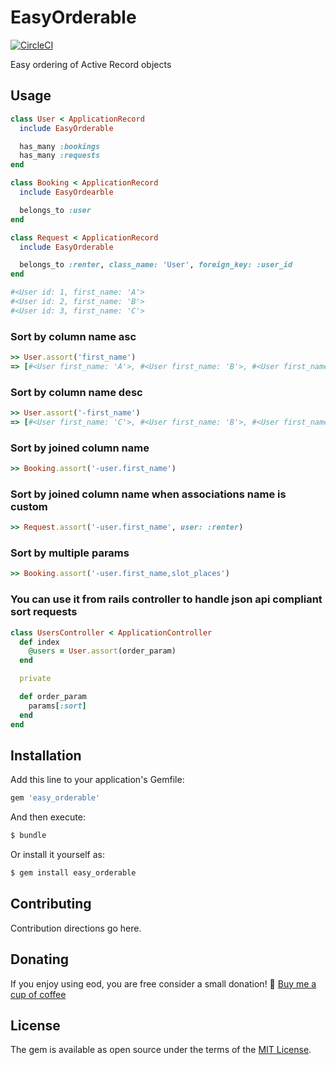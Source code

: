 # EasyOrderable
[![CircleCI](https://circleci.com/gh/sharoo/easy_orderable.svg?style=svg&circle-token=04a7f42b10a6a8fe9b6ce6ecc259cf0bd56ac96d)](https://circleci.com/gh/sharoo/easy_orderable)

Easy ordering of Active Record objects

## Usage
```ruby
class User < ApplicationRecord
  include EasyOrderable

  has_many :bookings
  has_many :requests
end

class Booking < ApplicationRecord
  include EasyOrdearble

  belongs_to :user
end

class Request < ApplicationRecord
  include EasyOrderable

  belongs_to :renter, class_name: 'User', foreign_key: :user_id
end

#<User id: 1, first_name: 'A'>
#<User id: 2, first_name: 'B'>
#<User id: 3, first_name: 'C'>
```

### Sort by column name asc
```ruby
>> User.assort('first_name')
=> [#<User first_name: 'A'>, #<User first_name: 'B'>, #<User first_name: 'B'>]
```

### Sort by column name desc
```ruby
>> User.assort('-first_name')
=> [#<User first_name: 'C'>, #<User first_name: 'B'>, #<User first_name: 'A'>]
```

### Sort by joined column name
```ruby
>> Booking.assort('-user.first_name')
```

### Sort by joined column name when associations name is custom
```ruby
>> Request.assort('-user.first_name', user: :renter)
```

### Sort by multiple params
```ruby
>> Booking.assort('-user.first_name,slot_places')
```

### You can use it from rails controller to handle json api compliant sort requests
```ruby
class UsersController < ApplicationController
  def index
    @users = User.assort(order_param)
  end

  private

  def order_param
    params[:sort]
  end
end
```

## Installation
Add this line to your application's Gemfile:

```ruby
gem 'easy_orderable'
```

And then execute:
```bash
$ bundle
```

Or install it yourself as:
```bash
$ gem install easy_orderable
```

## Contributing
Contribution directions go here.

## Donating
If you enjoy using eod, you are free consider a small donation! 🙂
[Buy me a cup of coffee](https://paypal.me/rkorzeniec)

## License
The gem is available as open source under the terms of the [MIT License](https://opensource.org/licenses/MIT).
